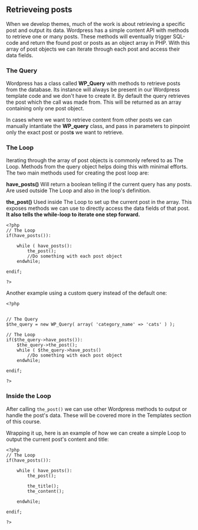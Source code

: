 
## Retrieveing posts
When we develop themes, much of the work is about retrieving a specific post and output its data. Wordpress has a simple content API with methods to retrieve one or many posts. These methods will eventually trigger SQL-code and return the found post or posts as an object array in PHP. With this array of post objects we can iterate through each post and access their data fields.

### The Query
Wordpress has a class called **WP_Query** with methods to retrieve posts from the database. Its instance will always be present in our Wordpress template code and we don't have to create it. By default the query retrieves the post which the call was made from. This will be returned as an array containing only one post object.

In cases where we want to retrieve content from other posts we can manually intantiate the **WP_query** class, and pass in parameters to pinpoint only the exact post or post**s** we want to retrieve.

### The Loop
Iterating through the array of post objects is commonly refered to as The Loop. Methods from the query object helps doing this with minimal efforts. The two main methods used for creating the post loop are:

**have_posts()** 
Will return a boolean telling if the current query has any posts. Are used outside The Loop and also in the loop's definition.

**the_post()** 
Used inside The Loop to set up the current post in the array. This exposes methods we can use to directly access the data fields of that post. **It also tells the while-loop to iterate one step forward.**

```
<?php 
// The Loop
if(have_posts()):

    while ( have_posts():
        the_post();
        //Do something with each post object
    endwhile;
    
endif;

?>
```

Another example using a custom query instead of the default one:

```
<?php 


// The Query
$the_query = new WP_Query( array( 'category_name' => 'cats' ) );

// The Loop
if($the_query->have_posts()):
    $the_query->the_post();
    while ( $the_query->have_posts()
        //Do something with each post object
    endwhile;
    
endif;

?>
```
### Inside the Loop
After calling `the_post()` we can use other Wordpress methods to output or handle the post's data. These will be covered more in the Templates section of this course.

Wrapping it up, here is an example of how we can create a simple Loop to output the current post's content and title:

```
<?php 
// The Loop
if(have_posts()):

    while ( have_posts():
        the_post();
        
        the_title();
        the_content();
        
    endwhile;
    
endif;

?>
```

